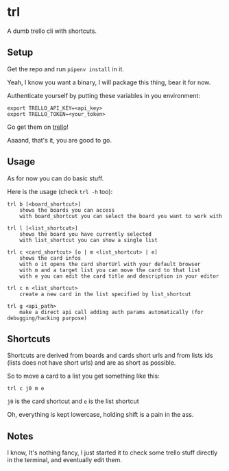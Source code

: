 # trl

A dumb trello cli with shortcuts.


## Setup

Get the repo and run `pipenv install` in it.

Yeah, I know you want a binary, I will package this thing, bear it for now.

Authenticate yourself by putting these variables in you environment:

    export TRELLO_API_KEY=<api_key>
    export TRELLO_TOKEN=<your_token>

Go get them on [trello](https://trello.com/app-key)!

Aaaand, that's it, you are good to go.


## Usage

As for now you can do basic stuff.

Here is the usage (check `trl -h` too):

    trl b [<board_shortcut>]
        shows the boards you can access
        with board_shortcut you can select the board you want to work with

    trl l [<list_shortcut>]
        shows the board you have currently selected
        with list_shortcut you can show a single list

    trl c <card_shortcut> [o | m <list_shortcut> | e]
        shows the card infos
        with o it opens the card shortUrl with your default browser
        with m and a target list you can move the card to that list
        with e you can edit the card title and description in your editor

    trl c n <list_shortcut>
        create a new card in the list specified by list_shortcut

    trl g <api_path>
        make a direct api call adding auth params automatically (for debugging/hacking purpose)

## Shortcuts

Shortcuts are derived from boards and cards short urls and from lists ids
(lists does not have short urls) and are as short as possible.

So to move a card to a list you get something like this:

    trl c j0 m e

`j0` is the card shortcut and `e` is the list shortcut

Oh, everything is kept lowercase, holding shift is a pain in the ass.


## Notes

I know, It's nothing fancy, I just started it to check some trello stuff
directly in the terminal, and eventually edit them.

